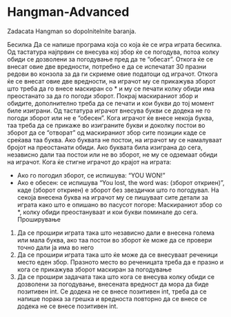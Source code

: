 # Hangman-Advanced
Zadacata Hangman so dopolnitelnite baranja.

Бесилка
Да се напише програма која со која ќе се игра играта бесилка.
Од тастатура најпрвин се внесува кој збор ќе се погодува, потоа колку обиди се
дозволени за погодување пред да те “обесат”. Откога ќе се внесат овие две вредности,
потребно е да се испечатат 30 празни редови во конзола за да ги скриеме овие податоци
од играчот.
Откога ќе се внесат овие две вредности, на играчот му се прикажува зборот што треба да
го внесе маскиран со * и му се печати колку обиди има преостанато за да го погоди
зборот.
Покрај маскираниот збор и обидите, дополнително треба да се печати и кои букви до тој
момент биле изиграни.
Од тастатура играчот внесува букви се додека не го погоди зборот или не е “обесен”.
Кога играчот ќе внесе некоја буква, таа треба да се прикаже во изиграните букви и
доколку постои во зборот да се “отворат” од маскираниот збор сите позиции каде се
среќава таа буква. Ако буквата не постои, на играчот му се намалуваат бројот на
преостанати обиди. Ако буквата била изиграна до сега, независно дали таа постои или не
во зборот, не му се одземаат обиди на играчот.
Кога ќе стигне играчот до крајот на играта:
- Ако го погодил зборот, се испишува: “YOU WON!”
- Ако е обесен: се испишува “You lost, the word was: (зборот откриен)”, каде (зборот
откриен) е зборот без звездички што го погодувал.
На секоја внесена буква на играчот му се пишуваат сите детали за играта како што е
опишано во пасусот погоре:
Маскираниот збор со *, колку обиди преостануваат и кои букви поминале до сега.
Проширување
1) Да се прошири играта така што независно дали е внесена голема или мала буква,
ако таа постои во зборот ќе може да се провери точно дали ја има во него
2) Да се прошири играта така што ќе може да се внесуваат реченици место еден
збор. Празното место во реченицата треба да е празно и кога се прикажува зборот
маскиран за погодување
3) Да се прошири задачата така што кога се внесува колку обиди се дозволени за
погодување, внесената вредност да мора да биде позитивен int. Се додека не се
внесе позитивен int, треба да се напише порака за грешка и вредноста повторно да
се внесе се додека не се внесе позитивен int.
